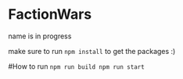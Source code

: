 # FactionWars
name is in progress

make sure to run `npm install` to get the packages :)

#How to run
`npm run build
npm run start`
